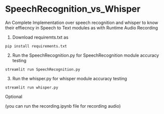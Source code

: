# SpeechRecognition_vs_Whisper
An Complete Implementation over speech recognition and whisper to know their effiecncy in Speech to Text modules as with Runtime Audio Recording


1) Download requiremts.txt as

```
pip install requirements.txt
```

2) Run the SpeechRecognition.py for SpeechRecognition module accuracy testing

```
streamlit run SpeechRecognition.py
```

3) Run the whisper.py for whisper module accuracy testing

```
streamlit run whisper.py
```
Optional 

(you can run the recording.ipynb file for recording audio)
